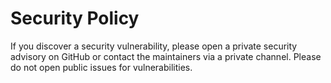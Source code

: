 # Security Policy

If you discover a security vulnerability, please open a private security advisory on GitHub or contact the maintainers via a private channel. Please do not open public issues for vulnerabilities.

